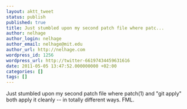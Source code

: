 ```yaml
---
layout: aktt_tweet
status: publish
published: true
title: Just stumbled upon my second patch file where patc...
author: nelhage
author_login: nelhage
author_email: nelhage@mit.edu
author_url: http://nelhage.com
wordpress_id: 1256
wordpress_url: http://twitter-66197434459631616
date: 2011-05-05 13:47:52.000000000 +02:00
categories: []
tags: []
---
```

Just stumbled upon my second patch file where patch(1) and "git apply" both apply it cleanly -- in totally different ways. FML.
